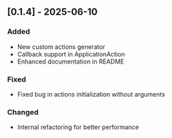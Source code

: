 ## [0.1.4] - 2025-06-10

### Added
- New custom actions generator
- Callback support in ApplicationAction
- Enhanced documentation in README

### Fixed
- Fixed bug in actions initialization without arguments

### Changed
- Internal refactoring for better performance